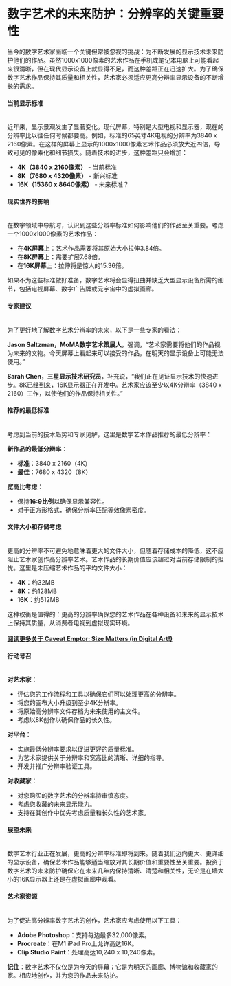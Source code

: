 # 数字艺术的未来防护：分辨率的关键重要性

当今的数字艺术家面临一个关键但常被忽视的挑战：为不断发展的显示技术未来防护他们的作品。虽然1000x1000像素的艺术作品在手机或笔记本电脑上可能看起来很清晰，但在现代显示设备上就显得不足，而这种差距正在迅速扩大。为了确保数字艺术作品保持其质量和相关性，艺术家必须适应更高分辨率显示设备的不断增长的需求。

#### 当前显示标准 <a href="#ember965" id="ember965"></a>

\
近年来，显示景观发生了显著变化。现代屏幕，特别是大型电视和显示器，现在的分辨率比以往任何时候都要高。例如，标准的65英寸4K电视的分辨率为3840 x 2160像素。在这样的屏幕上显示的1000x1000像素艺术作品必须放大近四倍，导致可见的像素化和细节损失。随着技术的进步，这种差距只会增加：

* **4K（3840 x 2160像素）** - 当前标准
* **8K（7680 x 4320像素）** - 新兴标准
* **16K（15360 x 8640像素）** - 未来标准？

#### 现实世界的影响 <a href="#ember968" id="ember968"></a>

\
在数字领域中导航时，认识到这些分辨率标准如何影响他们的作品至关重要。考虑一个1000x1000像素的艺术作品：

* 在**4K屏幕**上：艺术作品需要将其原始大小拉伸3.84倍。
* 在**8K屏幕**上：需要扩展7.68倍。
* 在**16K屏幕**上：拉伸将是惊人的15.36倍。

如果不为这些标准做好准备，数字艺术将会显得扭曲并缺乏大型显示设备所需的细节，包括电视屏幕、数字广告牌或元宇宙中的虚拟画廊。

#### 专家建议 <a href="#ember972" id="ember972"></a>

\
为了更好地了解数字艺术分辨率的未来，以下是一些专家的看法：

**Jason Saltzman，MoMA数字艺术策展人**，强调，“艺术家需要将他们的作品视为未来的文物。今天屏幕上看起来可以接受的作品，在明天的显示设备上可能无法使用。”

**Sarah Chen，三星显示技术研究员**，补充说，“我们正在见证显示技术的快速进步。8K已经到来，16K显示器正在开发中。艺术家应该至少以4K分辨率（3840 x 2160）工作，以使他们的作品保持相关性。”

#### 推荐的最低标准 <a href="#ember976" id="ember976"></a>

\
考虑到当前的技术趋势和专家见解，这里是数字艺术作品推荐的最低分辨率：

**新作品的最低分辨率**：

* **标准**：3840 x 2160（4K）
* **最佳**：7680 x 4320（8K）

**宽高比考虑**：

* 保持**16:9比例**以确保显示兼容性。
* 对于正方形格式，确保分辨率匹配等效像素密度。

#### 文件大小和存储考虑 <a href="#ember982" id="ember982"></a>

\
更高的分辨率不可避免地意味着更大的文件大小，但随着存储成本的降低，这不应阻止艺术家创作高分辨率艺术。艺术作品的长期价值应该超过对当前存储限制的担忧。这里是未压缩艺术作品的平均文件大小：

* **4K**：约32MB
* **8K**：约128MB
* **16K**：约512MB

这种权衡是值得的：更高的分辨率确保您的艺术作品在各种设备和未来的显示技术上保持其质量，从消费者电视到虚拟现实环境。\
\
[**阅读更多关于 Caveat Emptor: Size Matters (in Digital Art!)**](caveat-emptor-size-matters-in-digital-art.md)

#### 行动号召 <a href="#ember986" id="ember986"></a>

\
**对艺术家**：

* 评估您的工作流程和工具以确保它们可以处理更高的分辨率。
* 将您的画布大小升级到至少4K分辨率。
* 将原始高分辨率文件存档为未来使用的主文件。
* 考虑以8K创作以确保作品的长久性。

**对平台**：

* 实施最低分辨率要求以促进更好的质量标准。
* 为艺术家提供关于分辨率和宽高比的清晰、详细的指导。
* 开发并推广分辨率验证工具。

**对收藏家**：

* 对您购买的数字艺术的分辨率持审慎态度。
* 考虑您收藏的未来显示能力。
* 支持在其创作中优先考虑质量和长久性的艺术家。

#### 展望未来 <a href="#ember993" id="ember993"></a>

\
数字艺术行业正在发展，更高的分辨率标准即将到来。随着我们迈向更大、更详细的显示设备，确保艺术作品能够适当缩放对其长期价值和重要性至关重要。投资于数字艺术的未来防护确保它在未来几年内保持清晰、清楚和相关性，无论是在墙大小的16K显示器上还是在虚拟画廊中观看。

#### 艺术家资源 <a href="#ember995" id="ember995"></a>

\
为了促进高分辨率数字艺术的创作，艺术家应考虑使用以下工具：

* **Adobe Photoshop**：支持每边最多32,000像素。
* **Procreate**：在M1 iPad Pro上允许高达16K。
* **Clip Studio Paint**：处理高达10,240 x 10,240像素。

**记住**：数字艺术不仅仅是为今天的屏幕；它是为明天的画廊、博物馆和收藏家的家。相应地创作，并为您的作品未来防护。